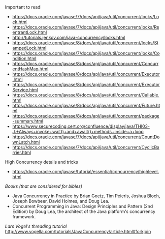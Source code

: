 Important to read
* https://docs.oracle.com/javase/7/docs/api/java/util/concurrent/locks/Lock.html
* https://docs.oracle.com/javase/7/docs/api/java/util/concurrent/locks/ReentrantLock.html
* http://tutorials.jenkov.com/java-concurrency/locks.html
* https://docs.oracle.com/javase/8/docs/api/java/util/concurrent/locks/StampedLock.html
* https://docs.oracle.com/javase/7/docs/api/java/util/concurrent/locks/Condition.html
* https://docs.oracle.com/javase/8/docs/api/java/util/concurrent/ConcurrentHashMap.html
* https://docs.oracle.com/javase/8/docs/api/java/util/concurrent/Executor.html
* https://docs.oracle.com/javase/8/docs/api/java/util/concurrent/ExecutorService.html
* https://docs.oracle.com/javase/8/docs/api/java/util/concurrent/Callable.html
* https://docs.oracle.com/javase/8/docs/api/java/util/concurrent/Future.html
* https://docs.oracle.com/javase/8/docs/api/java/util/concurrent/package-summary.html
* https://www.securecoding.cert.org/confluence/display/java/THI03-J.+Always+invoke+wait()+and+await()+methods+inside+a+loop
* https://docs.oracle.com/javase/7/docs/api/java/util/concurrent/CountDownLatch.html
* https://docs.oracle.com/javase/7/docs/api/java/util/concurrent/CyclicBarrier.html

High Concurrency details and tricks
* https://docs.oracle.com/javase/tutorial/essential/concurrency/highlevel.html

*Books (that are considered for bibles)*
- Java Concurrency in Practice by Brian Goetz, Tim Peierls, Joshua Bloch, Joseph Bowbeer, David Holmes, and Doug Lea.
- Concurrent Programming in Java: Design Principles and Pattern (2nd Edition) by Doug Lea, the architect of the Java platform's concurrency framework.

*Lars Vogel's threading tutorial*
http://www.vogella.com/tutorials/JavaConcurrency/article.html#forkjoin
